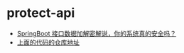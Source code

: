 # protect-api

- [SpringBoot 接口数据加解密解说，你的系统真的安全吗？](https://mp.weixin.qq.com/s/OkduNOtgTx7Tb-oY7t0wfg)
- [上面的代码的仓库地址](https://github.com/boykait/encrypt-demo)